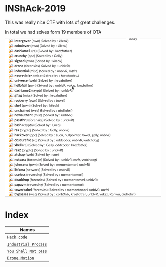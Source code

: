 # INShAck-2019

This was really nice CTF with lots of great challenges.

In total we had solves form 19 members of OTA

![alt text](solves.png)


# Index

| Names                  |
|------------------------|
| [`Hack code`](hackover/)|
| [`Industrial Process`](Industrial-process/) |
| [`You Shall Not pass`](YouShallNotPass/)|
| [`Drone Motion`]('drone/')|

